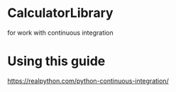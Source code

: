 # CalculatorLibrary
for work with continuous integration

# Using this guide
https://realpython.com/python-continuous-integration/

